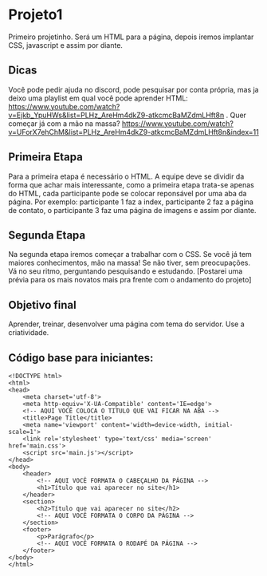 # Projeto1

Primeiro projetinho. Será um HTML para a página, depois iremos implantar CSS, javascript e assim por diante.

## Dicas

Você pode pedir ajuda no discord, pode pesquisar por conta própria, mas ja deixo uma playlist em qual você pode aprender HTML: https://www.youtube.com/watch?v=Ejkb_YpuHWs&list=PLHz_AreHm4dkZ9-atkcmcBaMZdmLHft8n . Quer começar já com a mão na massa? https://www.youtube.com/watch?v=UForX7ehChM&list=PLHz_AreHm4dkZ9-atkcmcBaMZdmLHft8n&index=11

## Primeira Etapa

Para a primeira etapa é necessário o HTML. A equipe deve se dividir da forma que achar mais interessante, como a primeira etapa trata-se apenas do HTML, cada participante pode se colocar reponsável por uma aba da página. Por exemplo: participante 1 faz a index, participante 2 faz a página de contato, o participante 3 faz uma página de imagens e assim por diante.

## Segunda Etapa

Na segunda etapa iremos começar a trabalhar com o CSS. Se você já tem maiores conhecimentos, mão na massa! Se não tiver, sem preocupações. Vá no seu ritmo, perguntando pesquisando e estudando. [Postarei uma prévia para os mais novatos mais pra frente com o andamento do projeto]

## Objetivo final

Aprender, treinar, desenvolver uma página com tema do servidor. Use a criatividade.

## Código base para iniciantes:
~~~
<!DOCTYPE html>
<html>
<head>
    <meta charset='utf-8'>
    <meta http-equiv='X-UA-Compatible' content='IE=edge'>
    <!-- AQUI VOCÊ COLOCA O TITULO QUE VAI FICAR NA ABA -->
    <title>Page Title</title>
    <meta name='viewport' content='width=device-width, initial-scale=1'>
    <link rel='stylesheet' type='text/css' media='screen' href='main.css'>
    <script src='main.js'></script>
</head>
<body>
    <header>
        <!-- AQUI VOCÊ FORMATA O CABEÇALHO DA PÁGINA -->
        <h1>Título que vai aparecer no site</h1>
    </header>
    <section>
        <h2>Título que vai aparecer no site</h2>
        <!-- AQUI VOCÊ FORMATA O CORPO DA PÁGINA -->
    </section>
    <footer>
        <p>Parágrafo</p>
        <!-- AQUI VOCÊ FORMATA O RODAPÉ DA PÁGINA -->
    </footer>
</body>
</html>
~~~